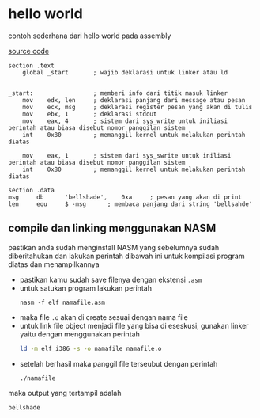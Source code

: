 # hello world

contoh sederhana dari hello world pada assembly

[source code](helloworld.asm)
```assembly
section .text
    global _start       ; wajib deklarasi untuk linker atau ld


_start:                 ; memberi info dari titik masuk linker
    mov    edx, len     ; deklarasi panjang dari message atau pesan
    mov    ecx, msg     ; deklarasi register pesan yang akan di tulis
    mov    ebx, 1       ; deklarasi stdout
    mov    eax, 4       ; sistem dari sys_write untuk iniliasi perintah atau biasa disebut nomor panggilan sistem
    int    0x80         ; memanggil kernel untuk melakukan perintah diatas

    mov    eax, 1       ; sistem dari sys_swrite untuk iniliasi perintah atau biasa disebut nomor panggilan sistem
    int    0x80         ; memanggil kernel untuk melakukan perintah diatas

section .data
msg     db      'bellshade',    0xa     ; pesan yang akan di print
len     equ     $ -msg      ; membaca panjang dari string 'bellsahde'
```

## compile dan linking menggunakan NASM

pastikan anda sudah menginstall NASM yang sebelumnya sudah diberitahukan dan lakukan perintah dibawah ini untuk kompilasi program diatas dan menampilkannya

- pastikan kamu sudah save filenya dengan ekstensi ``.asm``
- untuk satukan program lakukan perintah
    ```
    nasm -f elf namafile.asm
    ```
- maka file ``.o`` akan di create sesuai dengan nama file
- untuk link file object menjadi file yang bisa di eseskusi, gunakan linker yaitu dengan menggunakan perintah
    ```bash
    ld -m elf_i386 -s -o namafile namafile.o
    ```
- setelah berhasil maka panggil file terseubut dengan perintah
    ```
    ./namafile
    ```
maka output yang tertampil adalah

```
bellshade
```

